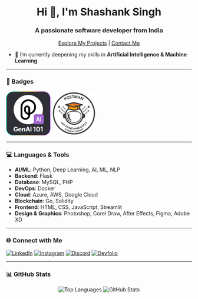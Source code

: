 <h1 align="center">Hi 👋, I'm Shashank Singh</h1>
<h3 align="center">A passionate software developer from India</h3>

<p align="center">
  <a href="https://github.com/ShashankSingh614?tab=repositories" target="_blank">Explore My Projects</a> |
  <a href="mailto:singhshashankthakur596@gmail.com" target="_blank">Contact Me</a>
</p>

- 🌱 I’m currently deepening my skills in **Artificial Intelligence & Machine Learning**

---

### 🏅 Badges

<p align="left">
  <img src="https://github.com/ShashankSingh614/ShashankSingh614/blob/main/images/Pieces%20for%20Developers%20-%20GenAI%20101%20with%20Pieces.png" alt="GenAI 101 with Pieces" width="120" height="120" />
  <img src="https://github.com/ShashankSingh614/ShashankSingh614/blob/main/images/Postman%20-%20Postman%20API%20Fundamentals%20Student%20Expert%20-%202024-11-06.png" alt="Postman API Fundamentals Student Expert" width="120" height="120" />
</p>

---

### 💻 Languages & Tools
- **AI/ML**: Python, Deep Learning, AI, ML, NLP
- **Backend**: Flask
- **Database**: MySQL, PHP
- **DevOps**: Docker
- **Cloud**: Azure, AWS, Google Cloud
- **Blockchain**: Go, Solidity
- **Frontend**: HTML, CSS, JavaScript, Streamlit
- **Design & Graphics**: Photoshop, Corel Draw, After Effects, Figma, Adobe XD

---

### 🌐 Connect with Me
<p align="left">
  <a href="https://linkedin.com/in/shashank-singh-230911249" target="_blank"><img src="https://raw.githubusercontent.com/rahuldkjain/github-profile-readme-generator/master/src/images/icons/Social/linked-in-alt.svg" alt="LinkedIn" height="30" width="40" /></a>
  <a href="https://instagram.com/__singhshashank" target="_blank"><img src="https://raw.githubusercontent.com/rahuldkjain/github-profile-readme-generator/master/src/images/icons/Social/instagram.svg" alt="Instagram" height="30" width="40" /></a>
  <a href="https://discord.gg/godkiller9194" target="_blank"><img src="https://raw.githubusercontent.com/rahuldkjain/github-profile-readme-generator/master/src/images/icons/Social/discord.svg" alt="Discord" height="30" width="40" /></a>
  <a href="https://dev.to/https://devfolio.co/@godkiller596" target="_blank"><img src="https://raw.githubusercontent.com/rahuldkjain/github-profile-readme-generator/master/src/images/icons/Social/devto.svg" alt="Devfolio" height="30" width="40" /></a>
</p>

---

### 📊 GitHub Stats
<p align="center">
  <img src="https://github-readme-stats.vercel.app/api/top-langs/?username=ShashankSingh614&theme=vision-friendly-dark&show_icons=true&hide_border=true&layout=compact" alt="Top Languages" />
  <img src="https://github-readme-stats.vercel.app/api?username=ShashankSingh614&theme=vision-friendly-dark&show_icons=true&hide_border=true&count_private=true" alt="GitHub Stats">
</p>
